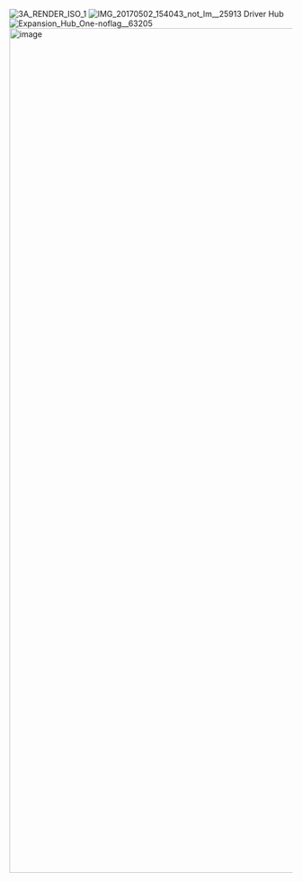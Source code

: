 ![3A_RENDER_ISO_1](https://github.com/user-attachments/assets/6ca88f9e-4e2b-41e6-8bc3-10a00e7fbd02)
![IMG_20170502_154043_not_lm__25913](https://github.com/user-attachments/assets/eaf28f41-38c7-4f3b-b33f-abd2bb388917)
Driver Hub![Expansion_Hub_One-noflag__63205](https://github.com/user-attachments/assets/ef6d1ca2-efc8-462d-b471-72ac0b6cd8a2)
<img width="1500" height="1500" alt="image" src="https://github.com/user-attachments/assets/954ee7c1-6ca3-475b-b0bb-43cd35aa71af" />
